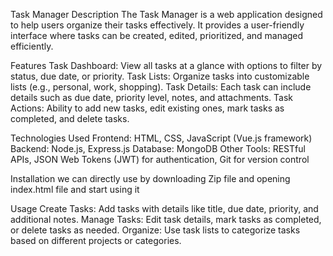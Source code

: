 Task Manager
Description
The Task Manager is a web application designed to help users organize their tasks effectively. It provides a user-friendly interface where tasks can be created, edited, prioritized, and managed efficiently.

Features
Task Dashboard: View all tasks at a glance with options to filter by status, due date, or priority.
Task Lists: Organize tasks into customizable lists (e.g., personal, work, shopping).
Task Details: Each task can include details such as due date, priority level, notes, and attachments.
Task Actions: Ability to add new tasks, edit existing ones, mark tasks as completed, and delete tasks.

Technologies Used
Frontend: HTML, CSS, JavaScript (Vue.js framework)
Backend: Node.js, Express.js
Database: MongoDB
Other Tools: RESTful APIs, JSON Web Tokens (JWT) for authentication, Git for version control


Installation
we can directly use by downloading Zip file and opening index.html file and start using it


Usage
Create Tasks: Add tasks with details like title, due date, priority, and additional notes.
Manage Tasks: Edit task details, mark tasks as completed, or delete tasks as needed.
Organize: Use task lists to categorize tasks based on different projects or categories.

